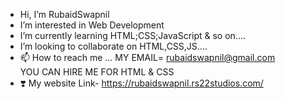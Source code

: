 - Hi, I’m RubaidSwapnil
- I’m interested in Web Development
- I’m currently learning HTML;CSS;JavaScript & so on....
- I’m looking to collaborate on HTML,CSS,JS....
- 📫 How to reach me ...   MY EMAIL= rubaidswapnil@gmail.com  
                          YOU CAN HIRE ME FOR HTML & CSS
- ❣️ My website Link- https://rubaidswapnil.rs22studios.com/
<!---
RubaidSwapnil/RubaidSwapnil is a ✨ special ✨ repository because its `README.md` (this file) appears on your GitHub profile.
You can click the Preview link to take a look at your changes.
--->
